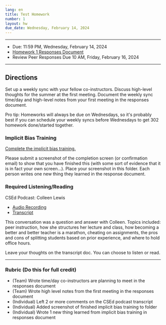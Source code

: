 ```yaml
---
lang: en
title: Test Homework
number: 1
layout: hw
due_date: Wednesday, February 14, 2024
---
```


<!-- {{ page.number }} -->
<!-- {{ site.assignments[{{ page.number }}] }} -->

---

* Due: 11:59 PM, Wednesday, February 14, 2024
* [Homework 1 Responses Document](https://docs.google.com/document/d/1-S5Lz2hitWqoMdFV2Zs6p_xafOuxLL-cxUqo4wKqoT0/edit)
* Review Peer Responses Due 10 AM, Friday, February 16, 2024

---

## Directions

Set up a weekly sync with your fellow co-instructors. Discuss high-level thoughts for the summer at the first meeting. Document the weekly sync time/day and high-level notes from your first meeting in the responses document.

Pro tip: Homeworks will always be due on Wednesdays, so it's probably best if you can schedule your weekly syncs before Wednesdays to get 302 homework done/started together.

### Implicit Bias Training

[Complete the implicit bias training.](https://ucnet.universityofcalifornia.edu/working-at-uc/your-career/talent-management/professional-development/managing-implicit-bias.html#:~:text=The%20UC%20Managing%20Implicit%20Bias,its%20impact%20at%20the%20University.&text=The%20series%20contains%20the%20following,to%2020%20minutes%20in%20length)

Please submit a screenshot of the completion screen (or confirmation email) to show that you have finished this (with some sort of evidence that it is in fact your own screen...). Place your screenshot in this folder. Each person writes one new thing they learned in the response document.

### Required Listening/Reading

CSEd Podcast: Colleen Lewis

* [Audio Recording](https://sites.duke.edu/csedpodcast/2020/04/06/episode-6-colleen-lewis/)
* [Transcript](https://docs.google.com/document/d/117-oDXIw_fiqMNHS-qD0pUpOmqHu-z2P46x4H8GOxcE/comment)

This conversation was a question and answer with Colleen. Topics included: peer instruction, how she structures her lecture and class, how becoming a better and better teacher is a marathon, cheating on assignments, the pros and cons of splitting students based on prior experience, and where to hold office hours.

Leave your thoughts on the transcript doc. You can choose to listen or read.

---

### Rubric (Do this for full credit)

* (Team) Wrote time/day co-instructors are planning to meet in the responses document
* (Team) Wrote high level notes from the first meeting in the responses document
* (Individual) Left 2 or more comments on the CSEd podcast transcript
* (Individual) Added screenshot of finished implicit bias training to folder
* (Individual) Wrote 1 new thing learned from implicit bias training in responses document
